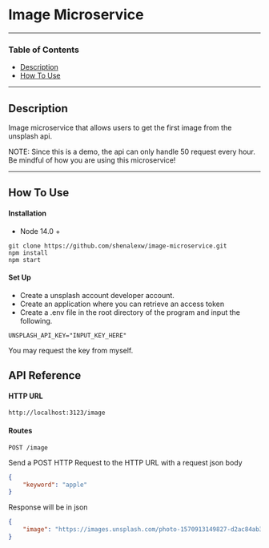 # Image Microservice

---

### Table of Contents

- [Description](#description)
- [How To Use](#how-to-use)

---

## Description

Image microservice that allows users to get the first image from the unsplash api.

NOTE: Since this is a demo, the api can only handle 50 request every hour. Be mindful of how you are using this microservice!

---

## How To Use

#### Installation
- Node 14.0 +

```
git clone https://github.com/shenalexw/image-microservice.git
npm install
npm start
```

#### Set Up
- Create a unsplash account developer account.
- Create an application where you can retrieve an access token
- Create a .env file in the root directory of the program and input the following.

```
UNSPLASH_API_KEY="INPUT_KEY_HERE"
```
You may request the key from myself.



## API Reference

#### HTTP URL
```
http://localhost:3123/image
```
#### Routes
```
POST /image
```

Send a POST HTTP Request to the HTTP URL with a request json body
```json
{
    "keyword": "apple"
}
```

Response will be in json
```json
{
    "image": "https://images.unsplash.com/photo-1570913149827-d2ac84ab3f9a?ixid=MnwzMjU4NzN8MHwxfHNlYXJjaHwxfHxhcHBsZXxlbnwwfHx8fDE2NTE3MDY2OTE&ixlib=rb-1.2.1"
}
```







